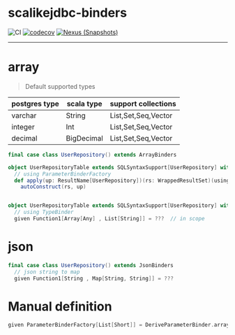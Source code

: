 # scalikejdbc-binders

![CI][Badge-CI]  [![codecov][Badge-Codecov]][Link-Codecov]   [![Nexus (Snapshots)][Badge-Snapshots]][Link-Snapshots] 

[Badge-CI]: https://github.com/bitlap/scalikejdbc-binders/actions/workflows/ScalaCI.yml/badge.svg
[Badge-Codecov]: https://codecov.io/gh/bitlap/scalikejdbc-binders/branch/master/graph/badge.svg?token=IA596YRTOT
[Badge-Snapshots]: https://img.shields.io/nexus/s/org.bitlap/scalikejdbc-binders-postgres_3?server=https%3A%2F%2Fs01.oss.sonatype.org

[Link-Codecov]: https://codecov.io/gh/bitlap/scalikejdbc-binders
[Link-Snapshots]: https://s01.oss.sonatype.org/content/repositories/snapshots/org/bitlap/scalikejdbc-binders-postgres_3

----

# array

> Default supported types

| postgres type | scala type | support collections |
|---------------|------------|---------------------|
| varchar       | String     | List,Set,Seq,Vector |
| integer       | Int        | List,Set,Seq,Vector |
| decimal       | BigDecimal | List,Set,Seq,Vector |

```scala
final case class UserRepository() extends ArrayBinders

object UserRepositoryTable extends SQLSyntaxSupport[UserRepository] with ArrayBinders:
  // using ParameterBinderFactory
  def apply(up: ResultName[UserRepository])(rs: WrappedResultSet)(using connection: Connection): UserRepository =
    autoConstruct(rs, up) 


object UserRepositoryTable extends SQLSyntaxSupport[UserRepository] with ArrayBinders:
  // using TypeBinder
  given Function1[Array[Any] , List[String]] = ???  // in scope
```

# json

```scala
final case class UserRepository() extends JsonBinders
  // json string to map 
  given Function1[String , Map[String, String]] = ???
```

# Manual definition

```scala
given ParameterBinderFactory[List[Short]] = DeriveParameterBinder.array[Short, List](OType.Short, _.toArray)
```
